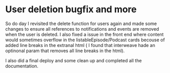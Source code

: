 # User deletion bugfix and more

So do day I revisited the delete function for users again and made some changes to ensure all references to notifications and events are removed when the user is deleted. I also fixed a issue in the front end where content would sometimes overflow in the listableEpisode/Podcast cards becouse of added line breaks in the extranal html ( I found that interweave hade an optinonal param that removes all line breaks in the html).

I also did a final deploy and some clean up and completed all the documentation.